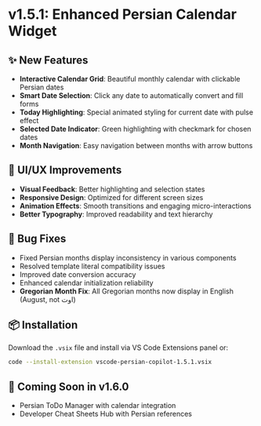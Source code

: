 # v1.5.1: Enhanced Persian Calendar Widget

## ✨ New Features
- **Interactive Calendar Grid**: Beautiful monthly calendar with clickable Persian dates
- **Smart Date Selection**: Click any date to automatically convert and fill forms  
- **Today Highlighting**: Special animated styling for current date with pulse effect
- **Selected Date Indicator**: Green highlighting with checkmark for chosen dates
- **Month Navigation**: Easy navigation between months with arrow buttons

## 🎨 UI/UX Improvements
- **Visual Feedback**: Better highlighting and selection states
- **Responsive Design**: Optimized for different screen sizes
- **Animation Effects**: Smooth transitions and engaging micro-interactions
- **Better Typography**: Improved readability and text hierarchy

## 🔧 Bug Fixes
- Fixed Persian months display inconsistency in various components
- Resolved template literal compatibility issues
- Improved date conversion accuracy
- Enhanced calendar initialization reliability
- **Gregorian Month Fix**: All Gregorian months now display in English (August, not اوت)

## 📦 Installation
Download the `.vsix` file and install via VS Code Extensions panel or:
```bash
code --install-extension vscode-persian-copilot-1.5.1.vsix
```

## 🚀 Coming Soon in v1.6.0
- Persian ToDo Manager with calendar integration
- Developer Cheat Sheets Hub with Persian references
